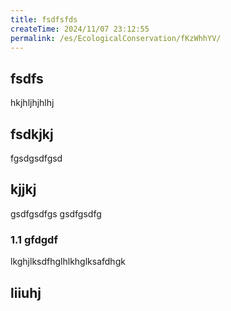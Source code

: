 ```yaml
---
title: fsdfsfds
createTime: 2024/11/07 23:12:55
permalink: /es/EcologicalConservation/fKzWhhYV/
---
```


## fsdfs
hkjhljhjhlhj
## fsdkjkj

fgsdgsdfgsd

## kjjkj

gsdfgsdfgs
gsdfgsdfg

### 1.1 gfdgdf


lkghjlksdfhglhlkhglksafdhgk

## liiuhj


